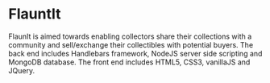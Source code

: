 # FlauntIt
FlaunIt is aimed towards enabling collectors share their collections with a community and sell/exchange their collectibles with potential buyers.
The back end includes Handlebars framework, NodeJS server side scripting and MongoDB database.
The front end includes HTML5, CSS3, vanillaJS and JQuery.
